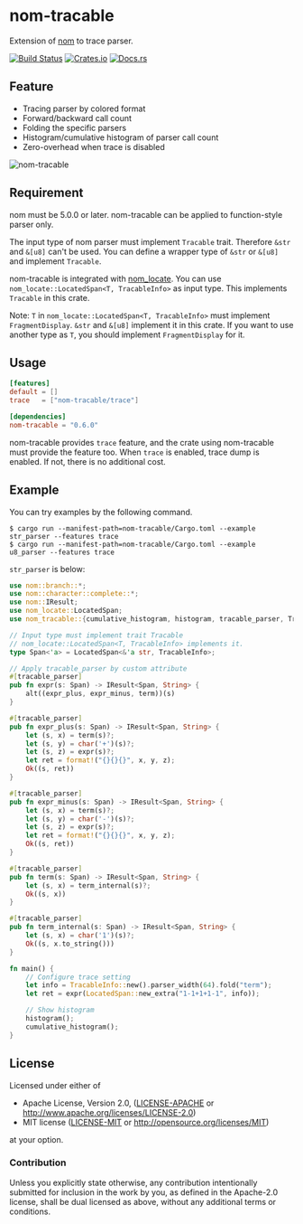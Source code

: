 # nom-tracable
Extension of [nom](https://github.com/Geal/nom) to trace parser.

[![Build Status](https://dev.azure.com/dalance/nom-tracable/_apis/build/status/dalance.nom-tracable?branchName=master)](https://dev.azure.com/dalance/nom-tracable/_build/latest?definitionId=1&branchName=master)
[![Crates.io](https://img.shields.io/crates/v/nom-tracable.svg)](https://crates.io/crates/nom-tracable)
[![Docs.rs](https://docs.rs/nom-tracable/badge.svg)](https://docs.rs/nom-tracable)

## Feature

* Tracing parser by colored format
* Forward/backward call count
* Folding the specific parsers
* Histogram/cumulative histogram of parser call count
* Zero-overhead when trace is disabled

![nom-tracable](https://user-images.githubusercontent.com/4331004/78225158-b8dc8480-7504-11ea-83ec-3111026313ba.png)


## Requirement

nom must be 5.0.0 or later.
nom-tracable can be applied to function-style parser only.

The input type of nom parser must implement `Tracable` trait.
Therefore `&str` and `&[u8]` can't be used.
You can define a wrapper type of `&str` or `&[u8]` and implement `Tracable`.

nom-tracable is integrated with [nom_locate](https://github.com/fflorent/nom_locate).
You can use `nom_locate::LocatedSpan<T, TracableInfo>` as input type.
This implements `Tracable` in this crate.

Note: `T` in `nom_locate::LocatedSpan<T, TracableInfo>` must implement `FragmentDisplay`.
`&str` and `&[u8]` implement it in this crate. If you want to use another type as `T`, you should implement `FragmentDisplay` for it.

## Usage

```Cargo.toml
[features]
default = []
trace   = ["nom-tracable/trace"]

[dependencies]
nom-tracable = "0.6.0"
```

nom-tracable provides `trace` feature, and the crate using nom-tracable must provide the feature too.
When `trace` is enabled, trace dump is enabled.
If not, there is no additional cost.

## Example

You can try examples by the following command.

```
$ cargo run --manifest-path=nom-tracable/Cargo.toml --example str_parser --features trace
$ cargo run --manifest-path=nom-tracable/Cargo.toml --example u8_parser --features trace
```

`str_parser` is below:

```rust
use nom::branch::*;
use nom::character::complete::*;
use nom::IResult;
use nom_locate::LocatedSpan;
use nom_tracable::{cumulative_histogram, histogram, tracable_parser, TracableInfo};

// Input type must implement trait Tracable
// nom_locate::LocatedSpan<T, TracableInfo> implements it.
type Span<'a> = LocatedSpan<&'a str, TracableInfo>;

// Apply tracable_parser by custom attribute
#[tracable_parser]
pub fn expr(s: Span) -> IResult<Span, String> {
    alt((expr_plus, expr_minus, term))(s)
}

#[tracable_parser]
pub fn expr_plus(s: Span) -> IResult<Span, String> {
    let (s, x) = term(s)?;
    let (s, y) = char('+')(s)?;
    let (s, z) = expr(s)?;
    let ret = format!("{}{}{}", x, y, z);
    Ok((s, ret))
}

#[tracable_parser]
pub fn expr_minus(s: Span) -> IResult<Span, String> {
    let (s, x) = term(s)?;
    let (s, y) = char('-')(s)?;
    let (s, z) = expr(s)?;
    let ret = format!("{}{}{}", x, y, z);
    Ok((s, ret))
}

#[tracable_parser]
pub fn term(s: Span) -> IResult<Span, String> {
    let (s, x) = term_internal(s)?;
    Ok((s, x))
}

#[tracable_parser]
pub fn term_internal(s: Span) -> IResult<Span, String> {
    let (s, x) = char('1')(s)?;
    Ok((s, x.to_string()))
}

fn main() {
    // Configure trace setting
    let info = TracableInfo::new().parser_width(64).fold("term");
    let ret = expr(LocatedSpan::new_extra("1-1+1+1-1", info));

    // Show histogram
    histogram();
    cumulative_histogram();
}
```

## License

Licensed under either of

 * Apache License, Version 2.0, ([LICENSE-APACHE](LICENSE-APACHE) or http://www.apache.org/licenses/LICENSE-2.0)
 * MIT license ([LICENSE-MIT](LICENSE-MIT) or http://opensource.org/licenses/MIT)

at your option.

### Contribution

Unless you explicitly state otherwise, any contribution intentionally
submitted for inclusion in the work by you, as defined in the Apache-2.0
license, shall be dual licensed as above, without any additional terms or
conditions.
